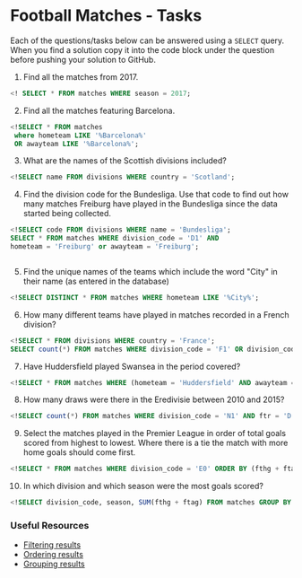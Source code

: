 # Football Matches - Tasks

Each of the questions/tasks below can be answered using a `SELECT` query. When you find a solution copy it into the code block under the question before pushing your solution to GitHub.

1) Find all the matches from 2017.

```sql
<! SELECT * FROM matches WHERE season = 2017;

```

2) Find all the matches featuring Barcelona.

```sql
<!SELECT * FROM matches
 where hometeam LIKE '%Barcelona%'
 OR awayteam LIKE '%Barcelona%';


```

3) What are the names of the Scottish divisions included?

```sql
<!SELECT name FROM divisions WHERE country = 'Scotland';


```

4) Find the division code for the Bundesliga. Use that code to find out how many matches Freiburg have played in the Bundesliga since the data started being collected.

```sql
<!SELECT code FROM divisions WHERE name = 'Bundesliga';
SELECT * FROM matches WHERE division_code = 'D1' AND
hometeam = 'Freiburg' or awayteam = 'Freiburg';



```

5) Find the unique names of the teams which include the word "City" in their name (as entered in the database)

```sql
<!SELECT DISTINCT * FROM matches WHERE hometeam LIKE '%City%';


```

6) How many different teams have played in matches recorded in a French division?

```sql
<!SELECT * FROM divisions WHERE country = 'France';
SELECT count(*) FROM matches WHERE division_code = 'F1' OR division_code = 'F2';

```

7) Have Huddersfield played Swansea in the period covered?

```sql
<!SELECT * FROM matches WHERE (hometeam = 'Huddersfield' AND awayteam = 'Swansea') OR hometeam = 'Swansea' AND awayteam = 'Huddersfield';


```

8) How many draws were there in the Eredivisie between 2010 and 2015?

```sql
<!SELECT count(*) FROM matches WHERE division_code = 'N1' AND ftr = 'D' AND season BETWEEN 2010 AND 2015;


```

9) Select the matches played in the Premier League in order of total goals scored from highest to lowest. Where there is a tie the match with more home goals should come first.

```sql
<!SELECT * FROM matches WHERE division_code = 'E0' ORDER BY (fthg + ftag, fthg) DESC;


```

10) In which division and which season were the most goals scored?

```sql
<!SELECT division_code, season, SUM(fthg + ftag) FROM matches GROUP BY division_code, season ORDER BY sum DESC LIMIT 1;


```

### Useful Resources

- [Filtering results](https://www.w3schools.com/sql/sql_where.asp)
- [Ordering results](https://www.w3schools.com/sql/sql_orderby.asp)
- [Grouping results](https://www.w3schools.com/sql/sql_groupby.asp)